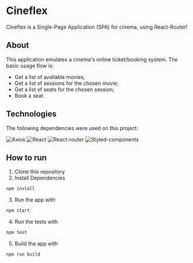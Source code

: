 # Cineflex
Cineflex is a Single-Page Application (SPA) for cinema, using React-Router!

## About
This application emulates a cinema's online ticket/booking system. The basic usage flow is:
<ul>
<li>Get a list of available movies;</li>
<li>Get a list of sessions for the chosen movie;</li>
<li>Get a list of seats for the chosen session;</li>
<li>Book a seat.</li>
</ul>

## Technologies
The following dependencies were used on this project:

![Axios](https://img.shields.io/badge/axios-671ddf?&style=for-the-badge&logo=axios&logoColor=white)
![React](https://img.shields.io/badge/React-20232A?style=for-the-badge&logo=react&logoColor=61DAFB)
![React-router](https://img.shields.io/badge/React_Router-CA4245?style=for-the-badge&logo=react-router&logoColor=white)
![Styled-components](https://img.shields.io/badge/styled--components-DB7093?style=for-the-badge&logo=styled-components&logoColor=white)

## How to run

1. Clone this repository
2. Install Dependencies
```bash
npm install
```
3. Run the app with
```bash
npm start
````
4. Run the tests with
```bash
npm test
```
5. Build the app with
```bash
npm run build
```

